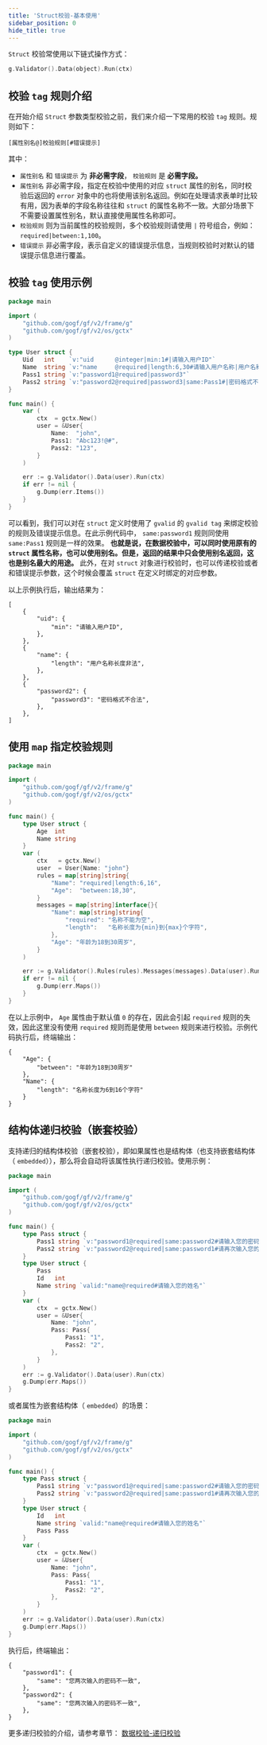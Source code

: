 ```yaml
---
title: 'Struct校验-基本使用'
sidebar_position: 0
hide_title: true
---
```


`Struct` 校验常使用以下链式操作方式：

```go
g.Validator().Data(object).Run(ctx)
```

## 校验 `tag` 规则介绍

在开始介绍 `Struct` 参数类型校验之前，我们来介绍一下常用的校验 `tag` 规则。规则如下：

```
[属性别名@]校验规则[#错误提示]
```

其中：

- `属性别名` 和 `错误提示` 为 **非必需字段**， `校验规则` 是 **必需字段。**
- `属性别名` 非必需字段，指定在校验中使用的对应 `struct` 属性的别名，同时校验后返回的 `error` 对象中的也将使用该别名返回。例如在处理请求表单时比较有用，因为表单的字段名称往往和 `struct` 的属性名称不一致。大部分场景下不需要设置属性别名，默认直接使用属性名称即可。
- `校验规则` 则为当前属性的校验规则，多个校验规则请使用 `|` 符号组合，例如： `required|between:1,100`。
- `错误提示` 非必需字段，表示自定义的错误提示信息，当规则校验时对默认的错误提示信息进行覆盖。

## 校验 `tag` 使用示例

```go
package main

import (
	"github.com/gogf/gf/v2/frame/g"
	"github.com/gogf/gf/v2/os/gctx"
)

type User struct {
	Uid   int    `v:"uid      @integer|min:1#|请输入用户ID"`
	Name  string `v:"name     @required|length:6,30#请输入用户名称|用户名称长度非法"`
	Pass1 string `v:"password1@required|password3"`
	Pass2 string `v:"password2@required|password3|same:Pass1#|密码格式不合法|两次密码不一致，请重新输入"`
}

func main() {
	var (
		ctx  = gctx.New()
		user = &User{
			Name:  "john",
			Pass1: "Abc123!@#",
			Pass2: "123",
		}
	)

	err := g.Validator().Data(user).Run(ctx)
	if err != nil {
		g.Dump(err.Items())
	}
}
```

可以看到，我们可以对在 `struct` 定义时使用了 `gvalid` 的 `gvalid tag` 来绑定校验的规则及错误提示信息。在此示例代码中， `same:password1` 规则同使用 `same:Pass1` 规则是一样的效果。 **也就是说，在数据校验中，可以同时使用原有的 `struct` 属性名称，也可以使用别名。但是，返回的结果中只会使用别名返回，这也是别名最大的用途。** 此外，在对 `struct` 对象进行校验时，也可以传递校验或者和错误提示参数，这个时候会覆盖 `struct` 在定义时绑定的对应参数。

以上示例执行后，输出结果为：

```
[
    {
        "uid": {
            "min": "请输入用户ID",
        },
    },
    {
        "name": {
            "length": "用户名称长度非法",
        },
    },
    {
        "password2": {
            "password3": "密码格式不合法",
        },
    },
]
```

## 使用 `map` 指定校验规则

```go
package main

import (
	"github.com/gogf/gf/v2/frame/g"
	"github.com/gogf/gf/v2/os/gctx"
)

func main() {
	type User struct {
		Age  int
		Name string
	}
	var (
		ctx   = gctx.New()
		user  = User{Name: "john"}
		rules = map[string]string{
			"Name": "required|length:6,16",
			"Age":  "between:18,30",
		}
		messages = map[string]interface{}{
			"Name": map[string]string{
				"required": "名称不能为空",
				"length":   "名称长度为{min}到{max}个字符",
			},
			"Age": "年龄为18到30周岁",
		}
	)

	err := g.Validator().Rules(rules).Messages(messages).Data(user).Run(ctx)
	if err != nil {
		g.Dump(err.Maps())
	}
}
```

在以上示例中， `Age` 属性由于默认值 `0` 的存在，因此会引起 `required` 规则的失效，因此这里没有使用 `required` 规则而是使用 `between` 规则来进行校验。示例代码执行后，终端输出：

```
{
	"Age": {
		"between": "年龄为18到30周岁"
	},
	"Name": {
		"length": "名称长度为6到16个字符"
	}
}
```

## 结构体递归校验（嵌套校验）

支持递归的结构体校验（嵌套校验），即如果属性也是结构体（也支持嵌套结构体（ `embedded`）），那么将会自动将该属性执行递归校验。使用示例：

```go
package main

import (
	"github.com/gogf/gf/v2/frame/g"
	"github.com/gogf/gf/v2/os/gctx"
)

func main() {
	type Pass struct {
		Pass1 string `v:"password1@required|same:password2#请输入您的密码|您两次输入的密码不一致"`
		Pass2 string `v:"password2@required|same:password1#请再次输入您的密码|您两次输入的密码不一致"`
	}
	type User struct {
		Pass
		Id   int
		Name string `valid:"name@required#请输入您的姓名"`
	}
	var (
		ctx  = gctx.New()
		user = &User{
			Name: "john",
			Pass: Pass{
				Pass1: "1",
				Pass2: "2",
			},
		}
	)
	err := g.Validator().Data(user).Run(ctx)
	g.Dump(err.Maps())
}
```

或者属性为嵌套结构体（ `embedded`）的场景：

```go
package main

import (
	"github.com/gogf/gf/v2/frame/g"
	"github.com/gogf/gf/v2/os/gctx"
)

func main() {
	type Pass struct {
		Pass1 string `v:"password1@required|same:password2#请输入您的密码|您两次输入的密码不一致"`
		Pass2 string `v:"password2@required|same:password1#请再次输入您的密码|您两次输入的密码不一致"`
	}
	type User struct {
		Id   int
		Name string `valid:"name@required#请输入您的姓名"`
		Pass Pass
	}
	var (
		ctx  = gctx.New()
		user = &User{
			Name: "john",
			Pass: Pass{
				Pass1: "1",
				Pass2: "2",
			},
		}
	)
	err := g.Validator().Data(user).Run(ctx)
	g.Dump(err.Maps())
}
```

执行后，终端输出：

```
{
    "password1": {
        "same": "您两次输入的密码不一致",
    },
    "password2": {
        "same": "您两次输入的密码不一致",
    },
}
```

更多递归校验的介绍，请参考章节： [数据校验-递归校验](output/goframe-v2.4-md/核心组件-重点/数据校验/数据校验-递归校验)